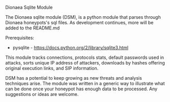 Dionaea Sqlite Module

The Dionaea sqlite module (DSM), is a python module that parses through Dionaea honeypots's sql files.
As development continues, more will be added to the README.md

Prerequisites:
- pysqlite - https://docs.python.org/2/library/sqlite3.html

This module tracks connections, protocols stats, default passwords used in attacks, sorts unique IP address of attackers,
downloads by hashes offering original execution links, and SIP information.

DSM has a potential to keep growing as new threats and analysis techniques arise. The module was written in a generic way to illustrate what can be done once your honeypot has enough data to be processed. Any suggestions or ideas are welcome.

